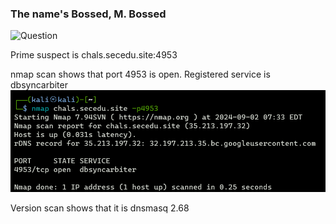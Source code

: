 ### The name's Bossed, M. Bossed
![Question](https://github.com/alexbravo17/SecEduCTF2024Writeup/blob/main/Week1/images/namesbossedmbossedq.png)

Prime suspect is chals.secedu.site:4953

nmap scan shows that port 4953 is open. Registered service is dbsyncarbiter
![nmap](https://github.com/alexbravo17/SecEduCTF2024Writeup/blob/main/Week1/images/namesbossed1.png)

Version scan shows that it is dnsmasq 2.68